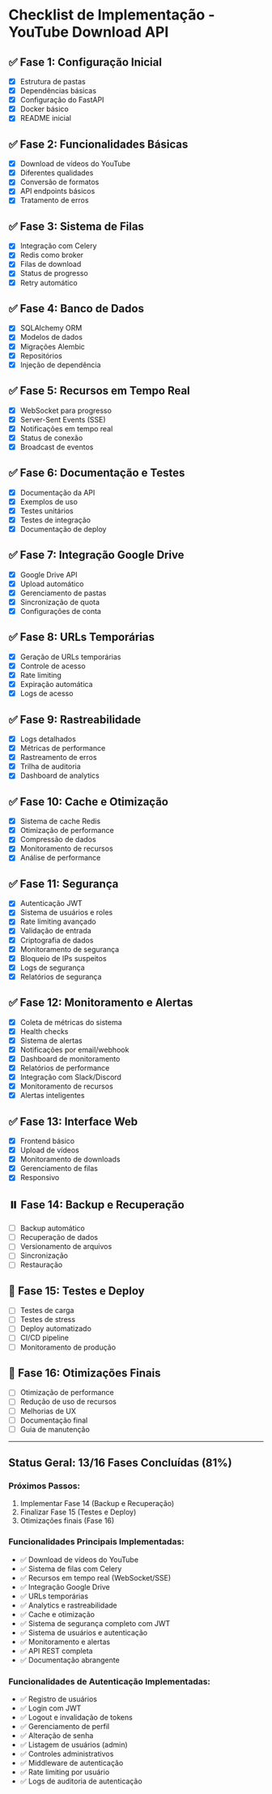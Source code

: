 # Checklist de Implementação - YouTube Download API

## ✅ Fase 1: Configuração Inicial

- [x] Estrutura de pastas
- [x] Dependências básicas
- [x] Configuração do FastAPI
- [x] Docker básico
- [x] README inicial

## ✅ Fase 2: Funcionalidades Básicas

- [x] Download de vídeos do YouTube
- [x] Diferentes qualidades
- [x] Conversão de formatos
- [x] API endpoints básicos
- [x] Tratamento de erros

## ✅ Fase 3: Sistema de Filas

- [x] Integração com Celery
- [x] Redis como broker
- [x] Filas de download
- [x] Status de progresso
- [x] Retry automático

## ✅ Fase 4: Banco de Dados

- [x] SQLAlchemy ORM
- [x] Modelos de dados
- [x] Migrações Alembic
- [x] Repositórios
- [x] Injeção de dependência

## ✅ Fase 5: Recursos em Tempo Real

- [x] WebSocket para progresso
- [x] Server-Sent Events (SSE)
- [x] Notificações em tempo real
- [x] Status de conexão
- [x] Broadcast de eventos

## ✅ Fase 6: Documentação e Testes

- [x] Documentação da API
- [x] Exemplos de uso
- [x] Testes unitários
- [x] Testes de integração
- [x] Documentação de deploy

## ✅ Fase 7: Integração Google Drive

- [x] Google Drive API
- [x] Upload automático
- [x] Gerenciamento de pastas
- [x] Sincronização de quota
- [x] Configurações de conta

## ✅ Fase 8: URLs Temporárias

- [x] Geração de URLs temporárias
- [x] Controle de acesso
- [x] Rate limiting
- [x] Expiração automática
- [x] Logs de acesso

## ✅ Fase 9: Rastreabilidade

- [x] Logs detalhados
- [x] Métricas de performance
- [x] Rastreamento de erros
- [x] Trilha de auditoria
- [x] Dashboard de analytics

## ✅ Fase 10: Cache e Otimização

- [x] Sistema de cache Redis
- [x] Otimização de performance
- [x] Compressão de dados
- [x] Monitoramento de recursos
- [x] Análise de performance

## ✅ Fase 11: Segurança

- [x] Autenticação JWT
- [x] Sistema de usuários e roles
- [x] Rate limiting avançado
- [x] Validação de entrada
- [x] Criptografia de dados
- [x] Monitoramento de segurança
- [x] Bloqueio de IPs suspeitos
- [x] Logs de segurança
- [x] Relatórios de segurança

## ✅ Fase 12: Monitoramento e Alertas

- [x] Coleta de métricas do sistema
- [x] Health checks
- [x] Sistema de alertas
- [x] Notificações por email/webhook
- [x] Dashboard de monitoramento
- [x] Relatórios de performance
- [x] Integração com Slack/Discord
- [x] Monitoramento de recursos
- [x] Alertas inteligentes

## ✅ Fase 13: Interface Web

- [x] Frontend básico
- [x] Upload de vídeos
- [x] Monitoramento de downloads
- [x] Gerenciamento de filas
- [x] Responsivo

## ⏸️ Fase 14: Backup e Recuperação

- [ ] Backup automático
- [ ] Recuperação de dados
- [ ] Versionamento de arquivos
- [ ] Sincronização
- [ ] Restauração

## 🔄 Fase 15: Testes e Deploy

- [ ] Testes de carga
- [ ] Testes de stress
- [ ] Deploy automatizado
- [ ] CI/CD pipeline
- [ ] Monitoramento de produção

## 🔄 Fase 16: Otimizações Finais

- [ ] Otimização de performance
- [ ] Redução de uso de recursos
- [ ] Melhorias de UX
- [ ] Documentação final
- [ ] Guia de manutenção

---

## Status Geral: 13/16 Fases Concluídas (81%)

### Próximos Passos:

1. Implementar Fase 14 (Backup e Recuperação)
2. Finalizar Fase 15 (Testes e Deploy)
3. Otimizações finais (Fase 16)

### Funcionalidades Principais Implementadas:

- ✅ Download de vídeos do YouTube
- ✅ Sistema de filas com Celery
- ✅ Recursos em tempo real (WebSocket/SSE)
- ✅ Integração Google Drive
- ✅ URLs temporárias
- ✅ Analytics e rastreabilidade
- ✅ Cache e otimização
- ✅ Sistema de segurança completo com JWT
- ✅ Sistema de usuários e autenticação
- ✅ Monitoramento e alertas
- ✅ API REST completa
- ✅ Documentação abrangente

### Funcionalidades de Autenticação Implementadas:

- ✅ Registro de usuários
- ✅ Login com JWT
- ✅ Logout e invalidação de tokens
- ✅ Gerenciamento de perfil
- ✅ Alteração de senha
- ✅ Listagem de usuários (admin)
- ✅ Controles administrativos
- ✅ Middleware de autenticação
- ✅ Rate limiting por usuário
- ✅ Logs de auditoria de autenticação
